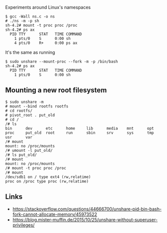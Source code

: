 Experiments around Linux's namespaces

    $ gcc -Wall ns.c -o ns
    # ./ns -m -p sh 
    sh-4.2# mount -t proc proc /proc
    sh-4.2# ps ax
      PID TTY      STAT   TIME COMMAND
        1 pts/0    S      0:00 sh
        4 pts/0    R+     0:00 ps ax

It's the same as running

    $ sudo unshare --mount-proc --fork -m -p /bin/bash
    sh-4.2# ps ax
      PID TTY      STAT   TIME COMMAND
        1 pts/0    S      0:00 sh

## Mounting a new root filesystem

```
$ sudo unshare -m
# mount --bind rootfs rootfs
# cd rootfs/
# pivot_root . put_old
# cd /
/# ls
bin      dev      etc      home     lib      media    mnt      opt      proc     put_old  root     run      sbin     srv      sys      tmp      usr      var
/# mount
mount: no /proc/mounts
/# umount -l put_old/
/# ls put_old/
/# mount
mount: no /proc/mounts
/# mount -t proc proc /proc
/# mount
/dev/sdb1 on / type ext4 (rw,relatime)
proc on /proc type proc (rw,relatime)
```

## Links

 - https://stackoverflow.com/questions/44666700/unshare-pid-bin-bash-fork-cannot-allocate-memory/45973522
 - https://blog.mister-muffin.de/2015/10/25/unshare-without-superuser-privileges/
